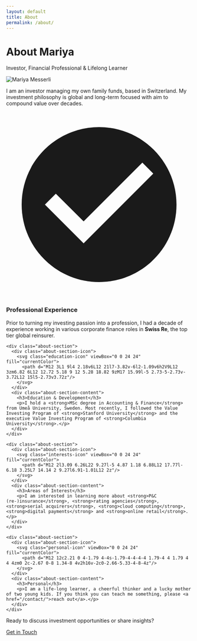 ```yaml
---
layout: default
title: About
permalink: /about/
---
```


<div class="about-hero">
  <div class="about-hero-content">
    <div class="about-hero-text">
      <h1>About Mariya</h1>
      <p class="about-subtitle">Investor, Financial Professional & Lifelong Learner</p>
    </div>
    <div class="about-hero-image">
      <img src="{{ '/assets/img/mariya-messerli.jpg' | relative_url }}" alt="Mariya Messerli" class="about-profile-image">
    </div>
  </div>
</div>

<div class="about-content">
  <div class="about-intro">
    <p class="about-lead">I am an investor managing my own family funds, based in Switzerland. My investment philosophy is global and long-term focused with aim to compound value over decades.</p>
  </div>

  <div class="about-sections">
    <div class="about-section">
      <div class="about-section-icon">
        <svg class="experience-icon" viewBox="0 0 24 24" fill="currentColor">
          <path d="M12 2C6.48 2 2 6.48 2 12s4.48 10 10 10 10-4.48 10-10S17.52 2 12 2zm-2 15l-5-5 1.41-1.41L10 14.17l7.59-7.59L19 8l-9 9z"/>
        </svg>
      </div>
      <div class="about-section-content">
        <h3>Professional Experience</h3>
        <p>Prior to turning my investing passion into a profession, I had a decade of experience working in various corporate finance roles in <strong>Swiss Re</strong>, the top tier global reinsurer.</p>
      </div>
    </div>

    <div class="about-section">
      <div class="about-section-icon">
        <svg class="education-icon" viewBox="0 0 24 24" fill="currentColor">
          <path d="M12 3L1 9l4 2.18v6L12 21l7-3.82v-6l2-1.09v6h2V9L12 3zm6.82 6L12 12.72 5.18 9 12 5.28 18.82 9zM17 15.99l-5 2.73-5-2.73v-3.72L12 15l5-2.73v3.72z"/>
        </svg>
      </div>
      <div class="about-section-content">
        <h3>Education & Development</h3>
        <p>I hold a <strong>MSc degree in Accounting & Finance</strong> from Umeå University, Sweden. Most recently, I followed the Value Investing Program of <strong>Stanford University</strong> and the executive Value Investing Program of <strong>Columbia University</strong>.</p>
      </div>
    </div>

    <div class="about-section">
      <div class="about-section-icon">
        <svg class="interests-icon" viewBox="0 0 24 24" fill="currentColor">
          <path d="M12 2l3.09 6.26L22 9.27l-5 4.87 1.18 6.88L12 17.77l-6.18 3.25L7 14.14 2 9.27l6.91-1.01L12 2z"/>
        </svg>
      </div>
      <div class="about-section-content">
        <h3>Areas of Interest</h3>
        <p>I am interested in learning more about <strong>P&C (re-)insurance</strong>, <strong>rating agencies</strong>, <strong>serial acquirers</strong>, <strong>cloud computing</strong>, <strong>digital payments</strong> and <strong>online retail</strong>.</p>
      </div>
    </div>

    <div class="about-section">
      <div class="about-section-icon">
        <svg class="personal-icon" viewBox="0 0 24 24" fill="currentColor">
          <path d="M12 12c2.21 0 4-1.79 4-4s-1.79-4-4-4-4 1.79-4 4 1.79 4 4 4zm0 2c-2.67 0-8 1.34-8 4v2h16v-2c0-2.66-5.33-4-8-4z"/>
        </svg>
      </div>
      <div class="about-section-content">
        <h3>Personal</h3>
        <p>I am a life-long learner, a cheerful thinker and a lucky mother of two young kids. If you think you can teach me something, please <a href="/contact/">reach out</a>.</p>
      </div>
    </div>
  </div>

  <div class="about-cta">
    <p>Ready to discuss investment opportunities or share insights?</p>
    <a href="/contact/" class="cta-button">Get in Touch</a>
  </div>
</div> 
